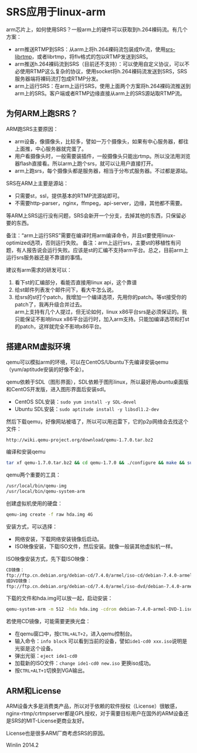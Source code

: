 # SRS应用于linux-arm

arm芯片上，如何使用SRS？一般arm上的硬件可以获取到h.264裸码流。有几个方案：
* arm推送RTMP到SRS：从arm上将h.264裸码流包装成flv流，使用[srs-librtmp](https://github.com/winlinvip/simple-rtmp-server/wiki/SrsLibrtmp)，或者librtmp，将flv格式的包以RTMP发送到SRS。
* arm推送h.264裸码流到SRS（目前还不支持）：可以使用自定义协议，可以不必使用RTMP这么复杂的协议，使用socket将h.264裸码流发送到SRS，SRS服务器端将裸码流打包成RTMP分发。
* arm上运行SRS：在arm上运行SRS，使用上面两个方案将h.264裸码流推送到arm上的SRS。客户端或者RTMP边缘直接从arm上的SRS源站取RTMP流。

## 为何ARM上跑SRS？

ARM跑SRS主要原因：
* arm设备，像摄像头，比较多，譬如一万个摄像头，如果有中心服务器，都往上面推，中心服务器就完蛋了。
* 用户看摄像头时，一般需要装插件，一般摄像头只能出rtmp。所以没法用浏览器flash直接看。所以arm上跑个srs，就可以让用户直接打开。
* arm上跑srs，每个摄像头都是服务器，相当于分布式服务器。不过都是源站。

SRS在ARM上主要是源站：
* 只需要st，ssl，提供基本的RTMP流源站即可。
* 不需要http-parser，nginx，ffmpeg，api-server，边缘，其他都不需要。

等ARM上SRS运行没有问题，SRS会新开一个分支，去掉其他的东西，只保留必要的东西。

备注：“arm上运行SRS”需要在编译时用arm编译命令，并且st要使用linux-optimized选项，否则运行失败。
备注：arm上运行srs，主要st的移植性有问题，有人报告说会运行失败。应该是st的汇编不支持arm平台。总之，目前arm上运行srs服务器还是不靠谱的事情。

建议有arm需求的研发可以：<br/>
1. 看下st的汇编部分，看能否直接用linux api，这个靠谱<br/>
2. 给st邮件列表发个邮件问下，看大牛怎么说。<br/>
3. 给srs的st打个patch，我增加一个编译选项，先用你的patch。等st接受你的patch了，我再升级合并过去。<br/>
arm上支持有几个人提过，但无论如何，linux x86平台srs是必须保证的。我只能保证不影响linux x86平台运行时，加入arm支持。只能加编译选项和打st的patch，这样就完全不影响x86平台。

## 搭建ARM虚拟环境

qemu可以模拟arm的环境，可以在CentOS/Ubuntu下先编译安装qemu（yum/aptitude安装的好像不全）。

qemu依赖于SDL（图形界面），SDL依赖于图形linux，所以最好用ubuntu桌面版和CentOS开发版，进入图形界面后安装sdl。
* CentOS SDL安装：`sudo yum install -y SDL-devel`
* Ubuntu SDL安装：`sudo aptitude install -y libsdl1.2-dev`

然后下载qemu，好像网站被墙了，所以可以用迅雷下，它的p2p网络会去找这个文件：

```html
http://wiki.qemu-project.org/download/qemu-1.7.0.tar.bz2
```

编译和安装qemu

```bash
tar xf qemu-1.7.0.tar.bz2 && cd qemu-1.7.0 && ./configure && make && sudo make install
```

qemu两个重要的工具：

```bash
/usr/local/bin/qemu-img
/usr/local/bin/qemu-system-arm
```

创建虚拟机使用的硬盘：

```bash
qemu-img create -f raw hda.img 4G
```

安装方式，可以选择：
* 网络安装，下载网络安装镜像后启动。
* ISO映像安装，下载ISO文件，然后安装。就像一般装其他虚拟机一样。

ISO映像安装方式，先下载ISO映像：

```bash
CD镜像：
ftp://ftp.cn.debian.org/debian-cd/7.4.0/armel/iso-cd/debian-7.4.0-armel-CD-1.iso
或DVD镜像：
ftp://ftp.cn.debian.org/debian-cd/7.4.0/armel/iso-dvd/debian-7.4.0-armel-DVD-1.iso
```

下载的文件和hda.img可以放一起，启动安装：

```bash
qemu-system-arm -m 512 -hda hda.img -cdrom debian-7.4.0-armel-DVD-1.iso -boot d
```

若使用CD镜像，可能需要更换光盘：
* 在qemu窗口中，按`CTRL+ALT+2`，进入qemu控制台。
* 输入命令：`info block` 可以看到当前的设备，譬如`ide1-cd0 xxx.iso`说明是光驱是这个设备。
* 弹出光驱：`eject ide1-cd0`
* 加载新的ISO文件：`change ide1-cd0 new.iso` 更换iso成功。
* 按`CTRL+ALT+1`切换到VGA输出。

## ARM和License

ARM设备大多是消费类产品，所以对于依赖的软件授权（License）很敏感，nginx-rtmp/crtmpserver都是GPL授权，对于需要目标用户在国外的ARM设备还是SRS的MIT-License更商业友好。

License也是很多ARM厂商考虑SRS的原因。

Winlin 2014.2